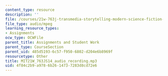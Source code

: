 ```yaml
---
content_type: resource
description: ''
file: /courses/21w-763j-transmedia-storytelling-modern-science-fiction-spring-2014/4f84c2b9a9786b2614737283d8cd72e6_MIT21W_763JS14_audio_recording.mp3
file_type: audio/mpeg
learning_resource_types:
- Assignments
ocw_type: OCWFile
parent_title: Assignments and Student Work
parent_type: CourseSection
parent_uid: 485d5193-6c57-f950-6802-d204e6b8969f
resourcetype: Other
title: MIT21W_763JS14_audio_recording.mp3
uid: 4f84c2b9-a978-6b26-1473-7283d8cd72e6
---
```

